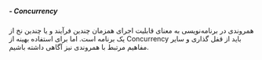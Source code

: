 ##### - Concurrency
همروندی در برنامه‌نویسی به معنای قابلیت اجرای همزمان چندین فرآیند و یا چندین نخ از یک برنامه است. اما برای استفاده بهینه از Concurrency باید از قفل گذاری و سایر مفاهیم مرتبط با همروندی نیز آگاهی داشته باشیم.

